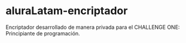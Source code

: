 # aluraLatam-encriptador
Encriptador desarrollado de manera privada para el CHALLENGE ONE: Principiante de programación.
